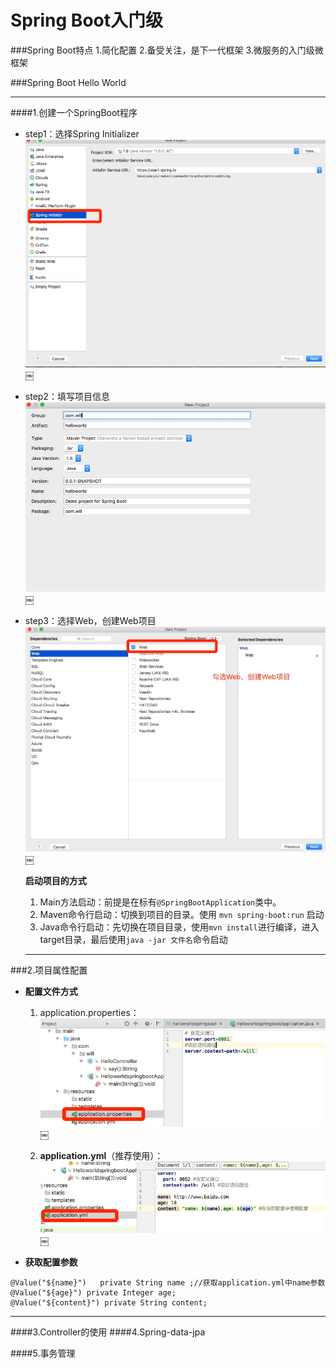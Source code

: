 # Spring Boot入门级
###Spring Boot特点
	1.简化配置
	2.备受关注，是下一代框架
	3.微服务的入门级微框架

###Spring Boot Hello World

***
####1.创建一个SpringBoot程序

* step1：选择Spring Initializer![-w600](media/15091548892816/15091555688804.jpg)￼		
* step2：填写项目信息
![-w600](media/15091548892816/15091561458678.jpg)￼
* step3：选择Web，创建Web项目
![](media/15091548892816/15091562007939.jpg)￼


	**启动项目的方式**
	1. Main方法启动：前提是在标有`@SpringBootApplication`类中。
	2. Maven命令行启动：切换到项目的目录。使用 `mvn spring-boot:run` 启动
	3. Java命令行启动：先切换在项目目录，使用`mvn install`进行编译，进入target目录，最后使用`java -jar 文件名`命令启动

	***

###2.项目属性配置

* **配置文件方式**

	1. application.properties：
		![](media/15091548892816/15091592109872.jpg)￼

	2. **application.yml**（推荐使用）：
	![](media/15091548892816/15091607510119.jpg)￼

* **获取配置参数**
	
```
@Value("${name}")   private String name ;//获取application.yml中name参数
@Value("${age}") private Integer age;  
@Value("${content}") private String content;
```

* ****	

####3.Controller的使用
####4.Spring-data-jpa

####5.事务管理

